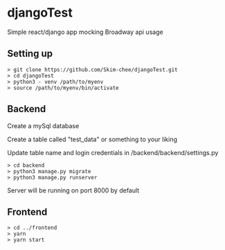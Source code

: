 # djangoTest

Simple react/django app mocking Broadway api usage

## Setting up

```
> git clone https://github.com/Skim-chee/djangoTest.git
> cd djangoTest 
> python3 - venv /path/to/myenv
> source /path/to/myenv/bin/activate
```

## Backend 

Create a mySql database

Create a table called "test_data" or something to your liking

Update table name and login credentials in /backend/backend/settings.py 

```
> cd backend 
> python3 manage.py migrate
> python3 manage.py runserver
```
Server will be running on port 8000 by default

## Frontend

```
> cd ../frontend
> yarn
> yarn start
```
